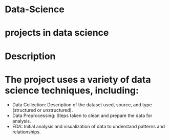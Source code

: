 # Data-Science
# projects in data science 
# Description
# The project uses a variety of data science techniques, including:
- Data Collection: Description of the dataset used, source, and type (structured or unstructured).
- Data Preprocessing: Steps taken to clean and prepare the data for analysis.
- EDA: Initial analysis and visualization of data to understand patterns and relationships.
